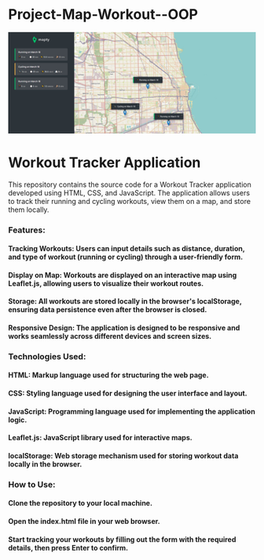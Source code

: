 # Project-Map-Workout--OOP


![screenshoot](map.jpg)



# Workout Tracker Application
This repository contains the source code for a Workout Tracker application developed using HTML, CSS, and JavaScript. The application allows users to track their running and cycling workouts, view them on a map, and store them locally.


### Features:

#### Tracking Workouts: Users can input details such as distance, duration, and type of workout (running or cycling) through a user-friendly form.
#### Display on Map: Workouts are displayed on an interactive map using Leaflet.js, allowing users to visualize their workout routes.
#### Storage: All workouts are stored locally in the browser's localStorage, ensuring data persistence even after the browser is closed.
#### Responsive Design: The application is designed to be responsive and works seamlessly across different devices and screen sizes.


 
### Technologies Used:

#### HTML: Markup language used for structuring the web page.
#### CSS: Styling language used for designing the user interface and layout.
#### JavaScript: Programming language used for implementing the application logic.
#### Leaflet.js: JavaScript library used for interactive maps.
#### localStorage: Web storage mechanism used for storing workout data locally in the browser.



### How to Use:

#### Clone the repository to your local machine.
#### Open the index.html file in your web browser.
#### Start tracking your workouts by filling out the form with the required details, then press Enter to confirm.
